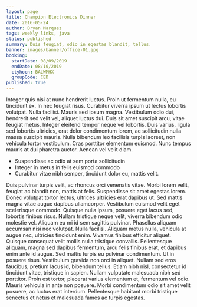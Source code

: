 ```yaml
---
layout: page
title: Champion Electronics Dinner
date: 2016-05-24
author: Bryan Marquez
tags: weekly links, java
status: published
summary: Duis feugiat, odio in egestas blandit, tellus.
banner: images/banner/office-01.jpg
booking:
  startDate: 08/09/2019
  endDate: 08/10/2019
  ctyhocn: BALWMHX
  groupCode: CED
published: true
---
```

Integer quis nisi at nunc hendrerit luctus. Proin ut fermentum nulla, eu tincidunt ex. In nec feugiat risus. Curabitur viverra ipsum ut lectus lobortis volutpat. Nulla facilisi. Mauris sed ipsum magna. Vestibulum odio dui, hendrerit sed velit vel, aliquet luctus dui. Duis sit amet suscipit arcu, vitae feugiat metus. Integer eleifend tempor neque vel lobortis. Duis varius, ligula sed lobortis ultricies, erat dolor condimentum lorem, ac sollicitudin nulla massa suscipit mauris. Nulla bibendum leo facilisis turpis laoreet, non vehicula tortor vestibulum. Cras porttitor elementum euismod. Nunc tempus mauris at dui pharetra auctor. Aenean vel velit diam.

* Suspendisse ac odio at sem porta sollicitudin
* Integer in metus in felis euismod commodo
* Curabitur vitae nibh semper, tincidunt dolor eu, mattis velit.

Duis pulvinar turpis velit, ac rhoncus orci venenatis vitae. Morbi lorem velit, feugiat ac blandit non, mattis at felis. Suspendisse sit amet egestas lorem. Donec volutpat tortor lectus, ultrices ultricies erat dapibus ut. Sed mattis magna vitae augue dapibus ullamcorper. Vestibulum euismod velit eget scelerisque commodo. Quisque nulla ipsum, posuere eget lacus sed, lobortis finibus risus. Nullam tristique neque velit, viverra bibendum odio molestie vel. Aliquam eu mi id sem sagittis pulvinar. Phasellus aliquam accumsan nisi nec volutpat. Nulla facilisi. Aliquam metus nulla, vehicula at augue nec, ultricies tincidunt enim.
Vivamus finibus efficitur aliquet. Quisque consequat velit mollis nulla tristique convallis. Pellentesque aliquam, magna sed dapibus fermentum, arcu felis finibus erat, et dapibus enim ante id augue. Sed mattis turpis eu pulvinar condimentum. Ut in posuere risus. Vestibulum gravida non orci in aliquet. Nullam sed eros faucibus, pretium lacus id, bibendum tellus. Etiam nibh nisl, consectetur id tincidunt vitae, tristique in sapien. Nullam vulputate malesuada nibh sed porttitor. Proin est tortor, placerat varius elementum et, fermentum vel odio. Mauris vehicula in ante non posuere. Morbi condimentum odio sit amet velit posuere, ac luctus erat interdum. Pellentesque habitant morbi tristique senectus et netus et malesuada fames ac turpis egestas.
